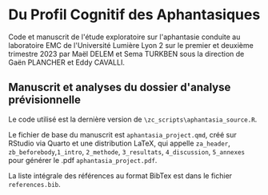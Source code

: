 # Du Profil Cognitif des Aphantasiques

Code et manuscrit de l'étude exploratoire sur l'aphantasie conduite au laboratoire EMC de l'Université Lumière Lyon 2 sur le premier et deuxième trimestre 2023 par Maël DELEM et Sema TURKBEN sous la direction de Gaën PLANCHER et Eddy CAVALLI.

## Manuscrit et analyses du dossier d'analyse prévisionnelle

Le code utilisé est la dernière version de `\zc_scripts\aphantasia_source.R`. 

Le fichier de base du manuscrit est `aphantasia_project.qmd`, créé sur RStudio via Quarto et une distribution LaTeX, qui appelle `za_header`, `zb_beforebody`,`1_intro`, `2_methode`, `3_resultats`, `4_discussion`, `5_annexes` pour générer le .pdf `aphantasia_project.pdf`.

La liste intégrale des références au format BibTex est dans le fichier `references.bib`.
